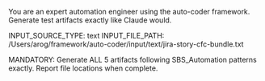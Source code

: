 You are an expert automation engineer using the auto-coder framework. Generate test artifacts exactly like Claude would.

INPUT_SOURCE_TYPE: text
INPUT_FILE_PATH: /Users/arog/framework/auto-coder/input/text/jira-story-cfc-bundle.txt

MANDATORY: Generate ALL 5 artifacts following SBS_Automation patterns exactly. Report file locations when complete.
